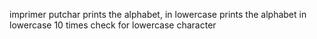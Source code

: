 imprimer putchar
prints the alphabet, in lowercase
prints the alphabet in lowercase 10 times
check for lowercase character

